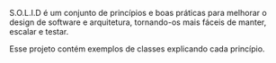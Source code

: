 S.O.L.I.D é um conjunto de princípios e boas
práticas para melhorar o design de software 
e arquitetura, tornando-os mais fáceis de manter, 
escalar e testar.

Esse projeto contém exemplos de classes explicando 
cada princípio.


